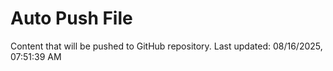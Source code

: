 # Auto Push File

Content that will be pushed to GitHub repository.
Last updated: 08/16/2025, 07:51:39 AM